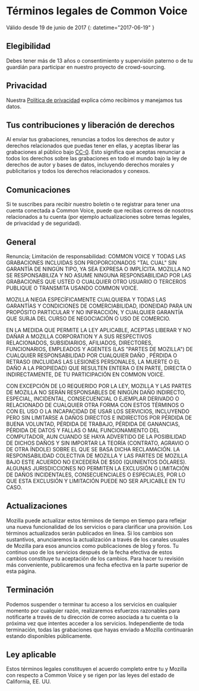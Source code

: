 # Términos legales de Common Voice

Válido desde ⁨19 de junio de 2017⁩ {: datetime="2017-06-19" }

## Elegibilidad

Debes tener más de 13 años o consentimiento y supervisión paterno o de tu guardián para participar en nuestro proyecto de crowd-sourcing.

## Privacidad

Nuestra [Política de privacidad](https://voice.allizom.org/privacy) explica cómo recibimos y manejamos tus datos.

## Tus contribuciones y liberación de derechos

Al enviar tus grabaciones, renuncias a todos los derechos de autor y derechos relacionados que puedas tener en ellas, y aceptas liberar las grabaciones al público bajo [CC-0](https://creativecommons.org/publicdomain/zero/1.0/). Esto significa que aceptas renunciar a todos los derechos sobre las grabaciones en todo el mundo bajo la ley de derechos de autor y bases de datos, incluyendo derechos morales y publicitarios y todos los derechos relacionados y conexos.

## Comunicaciones

Si te suscribes para recibir nuestro boletín o te registrar para tener una cuenta conectada a Common Voice, puede que recibas correos de nosotros relacionados a tu cuenta (por ejemplo actualizaciones sobre temas legales, de privacidad y de seguridad).

## General

Renuncia; Limitación de responsabilidad: COMMON VOICE Y TODAS LAS GRABACIONES INCLUIDAS SON PROPORCIONADOS "TAL CUAL" SIN GARANTÍA DE NINGÚN TIPO, YA SEA EXPRESA O IMPLÍCITA. MOZILLA NO SE RESPONSABILIZA Y NO ASUME NINGUNA RESPONSABILIDAD POR LAS GRABACIONES QUE USTED O CUALQUIER OTRO USUARIO O TERCEROS PUBLIQUE O TRANSMITA USANDO COMMON VOICE.

MOZILLA NIEGA ESPECÍFICAMENTE CUALQUIERA Y TODAS LAS GARANTÍAS Y CONDICIONES DE COMERCIABILIDAD, IDONEIDAD PARA UN PROPÓSITO PARTICULAR Y NO INFRACCIÓN, Y CUALQUIER GARANTÍA QUE SURJA DEL CURSO DE NEGOCIACIÓN O USO DE COMERCIO.

EN LA MEDIDA QUE PERMITE LA LEY APLICABLE, ACEPTAS LIBERAR Y NO DAÑAR A MOZILLA CORPORATION Y A SUS RESPECTIVOS RELACIONADOS, SUBSIDIARIOS, AFILIADOS, DIRECTORES, FUNCIONARIOS, EMPLEADOS Y AGENTES (LAS "PARTES DE MOZILLA") DE CUALQUIER RESPONSABILIDAD POR CUALQUIER DAÑO , PÉRDIDA O RETRASO (INCLUIDAS LAS LESIONES PERSONALES, LA MUERTE O EL DAÑO A LA PROPIEDAD) QUE RESULTEN ENTERA O EN PARTE, DIRECTA O INDIRECTAMENTE, DE TU PARTICIPACIÓN EN COMMON VOICE.

CON EXCEPCIÓN DE LO REQUERIDO POR LA LEY, MOZILLA Y LAS PARTES DE MOZILLA NO SERÁN RESPONSABLES DE NINGÚN DAÑO INDIRECTO, ESPECIAL, INCIDENTAL, CONSECUENCIAL O EJEMPLAR DERIVADO O RELACIONADO DE CUALQUIER OTRA FORMA CON ESTOS TÉRMINOS O CON EL USO O LA INCAPACIDAD DE USAR LOS SERVICIOS, INCLUYENDO PERO SIN LIMITARSE A DAÑOS DIRECTOS E INDIRECTOS POR PÉRDIDA DE BUENA VOLUNTAD, PÉRDIDA DE TRABAJO, PÉRDIDA DE GANANCIAS, PÉRDIDA DE DATOS Y FALLAS O MAL FUNCIONAMIENTO DEL COMPUTADOR, AUN CUANDO SE HAYA ADVERTIDO DE LA POSIBILIDAD DE DICHOS DAÑOS Y SIN IMPORTAR LA TEORÍA (CONTRATO, AGRAVIO O DE OTRA ÍNDOLE) SOBRE EL QUE SE BASA DICHA RECLAMACIÓN. LA RESPONSABILIDAD COLECTIVA DE MOZILLA Y LAS PARTES DE MOZILLA BAJO ESTE ACUERDO NO EXCEDERÁ DE $500 (QUINIENTOS DÓLARES). ALGUNAS JURISDICCIONES NO PERMITEN LA EXCLUSIÓN O LIMITACIÓN DE DAÑOS INCIDENTALES, CONSECUENCIALES O ESPECIALES, POR LO QUE ESTA EXCLUSIÓN Y LIMITACIÓN PUEDE NO SER APLICABLE EN TU CASO.

## Actualizaciones

Mozilla puede actualizar estos términos de tiempo en tiempo para reflejar una nueva funcionalidad de los servicios o para clarificar una provisión. Los términos actualizados serán publicados en línea. Si los cambios son sustantivos, anunciaremos la actualización a través de los canales usuales de Mozilla para esos anuncios como publicaciones de blog y foros. Tu continuo uso de los servicios después de la fecha efectiva de estos cambios constituye tu aceptación de los cambios. Para hacer tu revisión más conveniente, publicaremos una fecha efectiva en la parte superior de esta página.

## Terminación

Podemos suspender o terminar tu acceso a los servicios en cualquier momento por cualquier razón, realizaremos esfuerzos razonables para notificarte a través de tu dirección de correo asociada a tu cuenta o la próxima vez que intentes acceder a los servicios. Independiente de toda terminación, todas las grabaciones que hayas enviado a Mozilla continuarán estando disponibles públicamente.

## Ley aplicable

Estos términos legales constituyen el acuerdo completo entre tu y Mozilla con respecto a Common Voice y se rigen por las leyes del estado de California, EE. UU.
